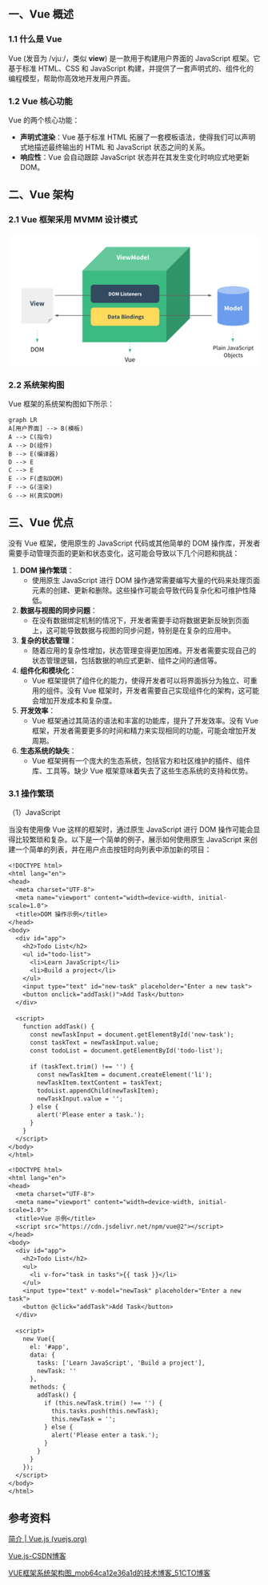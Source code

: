 ## 一、Vue 概述

### 1.1 什么是 Vue

Vue (发音为 /vjuː/，类似 **view**) 是一款用于构建用户界面的 JavaScript 框架。它基于标准 HTML、CSS 和 JavaScript 构建，并提供了一套声明式的、组件化的编程模型，帮助你高效地开发用户界面。



### 1.2 Vue 核心功能

Vue 的两个核心功能：

- **声明式渲染**：Vue 基于标准 HTML 拓展了一套模板语法，使得我们可以声明式地描述最终输出的 HTML 和 JavaScript 状态之间的关系。
- **响应性**：Vue 会自动跟踪 JavaScript 状态并在其发生变化时响应式地更新 DOM。



## 二、Vue 架构

### 2.1 Vue 框架采用 MVMM 设计模式

![image-20240702230951172](images/image-20240702230951172.png)



### 2.2 系统架构图

Vue 框架的系统架构图如下所示：

```mermaid
graph LR
A[用户界面] --> B(模板)
A --> C(指令)
A --> D(组件)
B --> E(编译器)
D --> E
C --> E
E --> F(虚拟DOM)
F --> G(渲染)
G --> H(真实DOM)
```





## 三、Vue 优点

没有 Vue 框架，使用原生的 JavaScript 代码或其他简单的 DOM 操作库，开发者需要手动管理页面的更新和状态变化，这可能会导致以下几个问题和挑战：

1. **DOM 操作繁琐**：
   - 使用原生 JavaScript 进行 DOM 操作通常需要编写大量的代码来处理页面元素的创建、更新和删除。这些操作可能会导致代码复杂化和可维护性降低。
2. **数据与视图的同步问题**：
   - 在没有数据绑定机制的情况下，开发者需要手动将数据更新反映到页面上，这可能导致数据与视图的同步问题，特别是在复杂的应用中。
3. **复杂的状态管理**：
   - 随着应用的复杂性增加，状态管理变得更加困难。开发者需要实现自己的状态管理逻辑，包括数据的响应式更新、组件之间的通信等。
4. **组件化和模块化**：
   - Vue 框架提供了组件化的能力，使得开发者可以将界面拆分为独立、可重用的组件。没有 Vue 框架时，开发者需要自己实现组件化的架构，这可能会增加开发成本和复杂度。
5. **开发效率**：
   - Vue 框架通过其简洁的语法和丰富的功能库，提升了开发效率。没有 Vue 框架，开发者需要更多的时间和精力来实现相同的功能，可能会增加开发周期。
6. **生态系统的缺失**：
   - Vue 框架拥有一个庞大的生态系统，包括官方和社区维护的插件、组件库、工具等。缺少 Vue 框架意味着失去了这些生态系统的支持和优势。



### 3.1 操作繁琐

（1）JavaScript

当没有使用像 Vue 这样的框架时，通过原生 JavaScript 进行 DOM 操作可能会显得比较繁琐和复杂。以下是一个简单的例子，展示如何使用原生 JavaScript 来创建一个简单的列表，并在用户点击按钮时向列表中添加新的项目：

```
<!DOCTYPE html>
<html lang="en">
<head>
  <meta charset="UTF-8">
  <meta name="viewport" content="width=device-width, initial-scale=1.0">
  <title>DOM 操作示例</title>
</head>
<body>
  <div id="app">
    <h2>Todo List</h2>
    <ul id="todo-list">
      <li>Learn JavaScript</li>
      <li>Build a project</li>
    </ul>
    <input type="text" id="new-task" placeholder="Enter a new task">
    <button onclick="addTask()">Add Task</button>
  </div>

  <script>
    function addTask() {
      const newTaskInput = document.getElementById('new-task');
      const taskText = newTaskInput.value;
      const todoList = document.getElementById('todo-list');

      if (taskText.trim() !== '') {
        const newTaskItem = document.createElement('li');
        newTaskItem.textContent = taskText;
        todoList.appendChild(newTaskItem);
        newTaskInput.value = '';
      } else {
        alert('Please enter a task.');
      }
    }
  </script>
</body>
</html>

```





```
<!DOCTYPE html>
<html lang="en">
<head>
  <meta charset="UTF-8">
  <meta name="viewport" content="width=device-width, initial-scale=1.0">
  <title>Vue 示例</title>
  <script src="https://cdn.jsdelivr.net/npm/vue@2"></script>
</head>
<body>
  <div id="app">
    <h2>Todo List</h2>
    <ul>
      <li v-for="task in tasks">{{ task }}</li>
    </ul>
    <input type="text" v-model="newTask" placeholder="Enter a new task">
    <button @click="addTask">Add Task</button>
  </div>

  <script>
    new Vue({
      el: '#app',
      data: {
        tasks: ['Learn JavaScript', 'Build a project'],
        newTask: ''
      },
      methods: {
        addTask() {
          if (this.newTask.trim() !== '') {
            this.tasks.push(this.newTask);
            this.newTask = '';
          } else {
            alert('Please enter a task.');
          }
        }
      }
    });
  </script>
</body>
</html>

```





## 参考资料

[简介 | Vue.js (vuejs.org)](https://cn.vuejs.org/guide/introduction.html)

[Vue.js-CSDN博客](https://blog.csdn.net/m0_63977330/article/details/139750647)

[VUE框架系统架构图_mob64ca12e36a1d的技术博客_51CTO博客](https://blog.51cto.com/u_16213377/7323124)